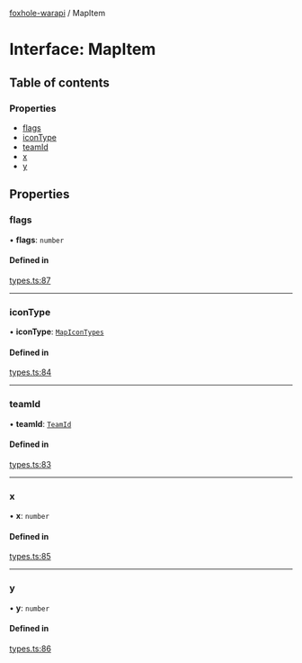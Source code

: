 [foxhole-warapi](../README.md) / MapItem

# Interface: MapItem

## Table of contents

### Properties

- [flags](MapItem.md#flags)
- [iconType](MapItem.md#icontype)
- [teamId](MapItem.md#teamid)
- [x](MapItem.md#x)
- [y](MapItem.md#y)

## Properties

### flags

• **flags**: `number`

#### Defined in

[types.ts:87](https://github.com/art0rz/foxhole-warapi/blob/f01d4a6/src/types.ts#L87)

___

### iconType

• **iconType**: [`MapIconTypes`](../enums/MapIconTypes.md)

#### Defined in

[types.ts:84](https://github.com/art0rz/foxhole-warapi/blob/f01d4a6/src/types.ts#L84)

___

### teamId

• **teamId**: [`TeamId`](../README.md#teamid)

#### Defined in

[types.ts:83](https://github.com/art0rz/foxhole-warapi/blob/f01d4a6/src/types.ts#L83)

___

### x

• **x**: `number`

#### Defined in

[types.ts:85](https://github.com/art0rz/foxhole-warapi/blob/f01d4a6/src/types.ts#L85)

___

### y

• **y**: `number`

#### Defined in

[types.ts:86](https://github.com/art0rz/foxhole-warapi/blob/f01d4a6/src/types.ts#L86)
